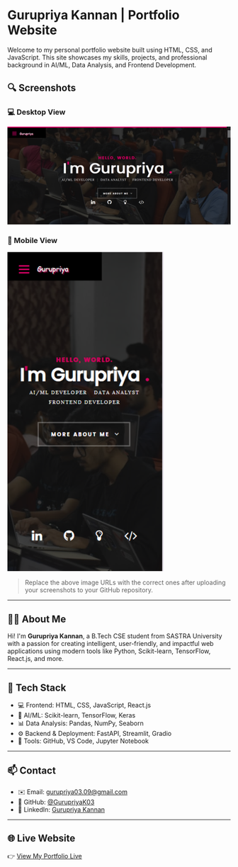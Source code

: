 # Gurupriya Kannan | Portfolio Website

Welcome to my personal portfolio website built using HTML, CSS, and JavaScript. This site showcases my skills, projects, and professional background in AI/ML, Data Analysis, and Frontend Development.

## 🔍 Screenshots

### 💻 Desktop View
![Desktop View](https://github.com/GurupriyaK03/Portfolio/blob/main/portfolio_desktop.png)

### 📱 Mobile View
![Mobile View](https://github.com/GurupriyaK03/Portfolio/blob/main/portfolio_mobile.png)

> Replace the above image URLs with the correct ones after uploading your screenshots to your GitHub repository.

---

## 👩‍💻 About Me

Hi! I'm **Gurupriya Kannan**, a B.Tech CSE student from SASTRA University with a passion for creating intelligent, user-friendly, and impactful web applications using modern tools like Python, Scikit-learn, TensorFlow, React.js, and more.

---

## 🚀 Tech Stack

- 💻 Frontend: HTML, CSS, JavaScript, React.js  
- 🧠 AI/ML: Scikit-learn, TensorFlow, Keras  
- 📊 Data Analysis: Pandas, NumPy, Seaborn  
- ⚙️ Backend & Deployment: FastAPI, Streamlit, Gradio  
- 🔧 Tools: GitHub, VS Code, Jupyter Notebook

---

## 📫 Contact

- ✉️ Email: gurupriya03.09@gmail.com  
- 🔗 GitHub: [@GurupriyaK03](https://github.com/GurupriyaK03)  
- 🔗 LinkedIn: [Gurupriya Kannan](https://www.linkedin.com/in/gurupriyakannan03/)

---

## 🌐 Live Website

👉 [View My Portfolio Live](https://GurupriyaK03.github.io/Portfolio)

